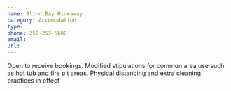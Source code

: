 ```yaml
---
name: Blind Bay Hideaway
category: Accomodation
type: 
phone: 250-253-5600
email: 
url: 
---
```


Open to receive bookings. Modified stipulations for common area use such as hot tub and fire pit areas. Physical distancing and extra cleaning practices in effect